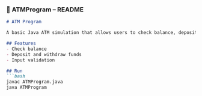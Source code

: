 ### 📝 **ATMProgram – README**

```markdown
# ATM Program

A basic Java ATM simulation that allows users to check balance, deposit money, and withdraw cash with input validation.

## Features
- Check balance
- Deposit and withdraw funds
- Input validation

## Run
```bash
javac ATMProgram.java
java ATMProgram

